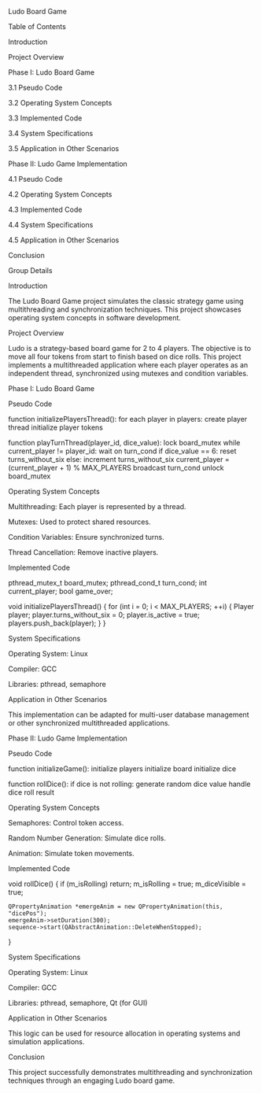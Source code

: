 Ludo Board Game

Table of Contents

Introduction

Project Overview

Phase I: Ludo Board Game

3.1 Pseudo Code

3.2 Operating System Concepts

3.3 Implemented Code

3.4 System Specifications

3.5 Application in Other Scenarios

Phase II: Ludo Game Implementation

4.1 Pseudo Code

4.2 Operating System Concepts

4.3 Implemented Code

4.4 System Specifications

4.5 Application in Other Scenarios

Conclusion

Group Details

Introduction

The Ludo Board Game project simulates the classic strategy game using multithreading and synchronization techniques. This project showcases operating system concepts in software development.

Project Overview

Ludo is a strategy-based board game for 2 to 4 players. The objective is to move all four tokens from start to finish based on dice rolls. This project implements a multithreaded application where each player operates as an independent thread, synchronized using mutexes and condition variables.

Phase I: Ludo Board Game

Pseudo Code

function initializePlayersThread():
    for each player in players:
        create player thread
        initialize player tokens

function playTurnThread(player_id, dice_value):
    lock board_mutex
    while current_player != player_id:
        wait on turn_cond
    if dice_value == 6:
        reset turns_without_six
    else:
        increment turns_without_six
    current_player = (current_player + 1) % MAX_PLAYERS
    broadcast turn_cond
    unlock board_mutex

Operating System Concepts

Multithreading: Each player is represented by a thread.

Mutexes: Used to protect shared resources.

Condition Variables: Ensure synchronized turns.

Thread Cancellation: Remove inactive players.

Implemented Code

pthread_mutex_t board_mutex;
pthread_cond_t turn_cond;
int current_player;
bool game_over;

void initializePlayersThread() {
    for (int i = 0; i < MAX_PLAYERS; ++i) {
        Player player;
        player.turns_without_six = 0;
        player.is_active = true;
        players.push_back(player);
    }
}

System Specifications

Operating System: Linux

Compiler: GCC

Libraries: pthread, semaphore

Application in Other Scenarios

This implementation can be adapted for multi-user database management or other synchronized multithreaded applications.

Phase II: Ludo Game Implementation

Pseudo Code

function initializeGame():
    initialize players
    initialize board
    initialize dice

function rollDice():
    if dice is not rolling:
        generate random dice value
        handle dice roll result

Operating System Concepts

Semaphores: Control token access.

Random Number Generation: Simulate dice rolls.

Animation: Simulate token movements.

Implemented Code

void rollDice() {
    if (m_isRolling) return;
    m_isRolling = true;
    m_diceVisible = true;

    QPropertyAnimation *emergeAnim = new QPropertyAnimation(this, "dicePos");
    emergeAnim->setDuration(300);
    sequence->start(QAbstractAnimation::DeleteWhenStopped);
}

System Specifications

Operating System: Linux

Compiler: GCC

Libraries: pthread, semaphore, Qt (for GUI)

Application in Other Scenarios

This logic can be used for resource allocation in operating systems and simulation applications.

Conclusion

This project successfully demonstrates multithreading and synchronization techniques through an engaging Ludo board game.


